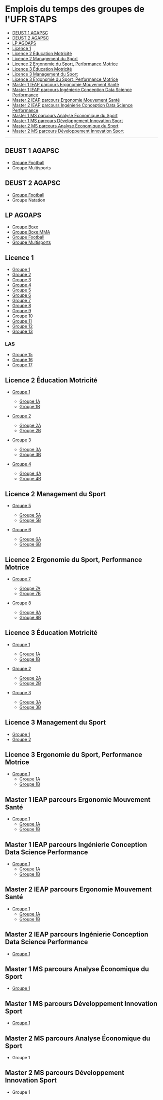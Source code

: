 # Emplois du temps des groupes de l'UFR STAPS

- [DEUST 1 AGAPSC](#DEUST1)
- [DEUST 2 AGAPSC](#DEUST2)
- [LP AGOAPS](#LP)
- [Licence 1](#L1)
- [Licence 2 Éducation Motricité](#L2EM)
- [Licence 2 Management du Sport](#L2MS)
- [Licence 2 Ergonomie du Sport, Performance Motrice](#L2ESPM)
- [Licence 3 Éducation Motricité](#L3EM)
- [Licence 3 Management du Sport](#L3MS)
- [Licence 3 Ergonomie du Sport, Performance Motrice](#L3ESPM)
- [Master 1 IEAP parcours Ergonomie Mouvement Santé](#M1IEAPEMS)
- [Master 1 IEAP parcours Ingénierie Conception Data Science Performance](#M1IEAPICDSP)
- [Master 2 IEAP parcours Ergonomie Mouvement Santé](#M2IEAPEMS)
- [Master 2 IEAP parcours Ingénierie Conception Data Science Performance](#M2IEAPICDSP)
- [Master 1 MS parcours Analyse Économique du Sport](#M1MSAES)
- [Master 1 MS parcours Développement Innovation Sport](#M1MSDIS)
- [Master 2 MS parcours Analyse Économique du Sport](#M2MSAES)
- [Master 2 MS parcours Développement Innovation Sport](#M2MSDIS)

---

<a name="DEUST1"></a>

## DEUST 1 AGAPSC

- [Groupe Football](https://celcat-auth.univ-reims.fr/913/g54154.html)
- Groupe Multisports

<a name="DEUST2"></a>

## DEUST 2 AGAPSC

- [Groupe Football](https://celcat-auth.univ-reims.fr/913/g54158.html)
- Groupe Natation

<a name="LP"></a>

## LP AGOAPS

- [Groupe Boxe](https://celcat-auth.univ-reims.fr/913/g54135.html)
- [Groupe Boxe MMA](https://celcat-auth.univ-reims.fr/913/g198272.html)
- [Groupe Football](https://celcat-auth.univ-reims.fr/913/g54139.html)
- [Groupe Multisports](https://celcat-auth.univ-reims.fr/913/g54147.html)

<a name="L1"></a>

## Licence 1

- [Groupe 1](https://celcat-auth.univ-reims.fr/913/g42140.html)
- [Groupe 2](https://celcat-auth.univ-reims.fr/913/g42160.html)
- [Groupe 3](https://celcat-auth.univ-reims.fr/913/g42179.html)
- [Groupe 4](https://celcat-auth.univ-reims.fr/913/g42198.html)
- [Groupe 5](https://celcat-auth.univ-reims.fr/913/g42217.html)
- [Groupe 6](https://celcat-auth.univ-reims.fr/913/g42236.html)
- [Groupe 7](https://celcat-auth.univ-reims.fr/913/g42255.html)
- [Groupe 8](https://celcat-auth.univ-reims.fr/913/g42274.html)
- [Groupe 9](https://celcat-auth.univ-reims.fr/913/g42324.html)
- [Groupe 10](https://celcat-auth.univ-reims.fr/913/g42343.html)
- [Groupe 11](https://celcat-auth.univ-reims.fr/913/g42362.html)
- [Groupe 12](https://celcat-auth.univ-reims.fr/913/g42381.html)
- [Groupe 13](https://celcat-auth.univ-reims.fr/913/g42400.html)

### LAS

- [Groupe 15](https://celcat-auth.univ-reims.fr/913/g42438.html)
- [Groupe 16](https://celcat-auth.univ-reims.fr/913/g42457.html)
- [Groupe 17](https://celcat-auth.univ-reims.fr/913/g42477.html)

<a name="L2EM"></a>

## Licence 2 Éducation Motricité

- [Groupe 1](https://celcat-auth.univ-reims.fr/913/g55040.html)
  - [Groupe 1A](https://celcat-auth.univ-reims.fr/913/g30602.html)
  - [Groupe 1B](https://celcat-auth.univ-reims.fr/913/g30621.html)

- [Groupe 2](https://celcat-auth.univ-reims.fr/913/g55045.html)
  - [Groupe 2A](https://celcat-auth.univ-reims.fr/913/g55070.html)
  - [Groupe 2B](https://celcat-auth.univ-reims.fr/913/g55075.html)

- [Groupe 3](https://celcat-auth.univ-reims.fr/913/g55050.html)
  - [Groupe 3A](https://celcat-auth.univ-reims.fr/913/g46141.html)
  - [Groupe 3B](https://celcat-auth.univ-reims.fr/913/g46151.html)

- [Groupe 4](https://celcat-auth.univ-reims.fr/913/g55055.html)
  - [Groupe 4A](https://celcat-auth.univ-reims.fr/913/g46159.html)
  - [Groupe 4B](https://celcat-auth.univ-reims.fr/913/g46168.html)

<a name="L2MS"></a>

## Licence 2 Management du Sport

- [Groupe 5](https://celcat-auth.univ-reims.fr/913/g55060.html)
  - [Groupe 5A](https://celcat-auth.univ-reims.fr/913/g46204.html)
  - [Groupe 5B](https://celcat-auth.univ-reims.fr/913/g46209.html)

- [Groupe 6](https://celcat-auth.univ-reims.fr/913/g55065.html)
  - [Groupe 6A](https://celcat-auth.univ-reims.fr/913/g46214.html)
  - [Groupe 6B](https://celcat-auth.univ-reims.fr/913/g46219.html)

<a name="L2ESPM"></a>

## Licence 2 Ergonomie du Sport, Performance Motrice

- [Groupe 7](https://celcat-auth.univ-reims.fr/913/g46458.html)
  - [Groupe 7A](https://celcat-auth.univ-reims.fr/913/g46176.html)
  - [Groupe 7B](https://celcat-auth.univ-reims.fr/913/g46184.html)

- [Groupe 8](https://celcat-auth.univ-reims.fr/913/g42517.html)
  - [Groupe 8A](https://celcat-auth.univ-reims.fr/913/g42537.html)
  - [Groupe 8B](https://celcat-auth.univ-reims.fr/913/g42557.html)

<a name="L3EM"></a>

## Licence 3 Éducation Motricité

- [Groupe 1](https://celcat-auth.univ-reims.fr/913/g46191.html)
  - [Groupe 1A](https://celcat-auth.univ-reims.fr/913/g46224.html)
  - [Groupe 1B](https://celcat-auth.univ-reims.fr/913/g46263.html)

- [Groupe 2](https://celcat-auth.univ-reims.fr/913/g46198.html)
  - [Groupe 2A](https://celcat-auth.univ-reims.fr/913/g46268.html)
  - [Groupe 2B](https://celcat-auth.univ-reims.fr/913/g46374.html)

- [Groupe 3](https://celcat-auth.univ-reims.fr/913/g46253.html)
  - [Groupe 3A](https://celcat-auth.univ-reims.fr/913/g46377.html)
  - [Groupe 3B](https://celcat-auth.univ-reims.fr/913/g46382.html)

<a name="L3MS"></a>

## Licence 3 Management du Sport

- [Groupe 1](https://celcat-auth.univ-reims.fr/913/g46393.html)
- [Groupe 2](https://celcat-auth.univ-reims.fr/913/g46397.html)

<a name="L3ESPM"></a>

## Licence 3 Ergonomie du Sport, Performance Motrice

- [Groupe 1](https://celcat-auth.univ-reims.fr/913/g46431.html)
  - [Groupe 1A](https://celcat-auth.univ-reims.fr/913/g46440.html)
  - [Groupe 1B](https://celcat-auth.univ-reims.fr/913/g46445.html)

<a name="M1IEAPEMS"></a>

## Master 1 IEAP parcours Ergonomie Mouvement Santé

- [Groupe 1](https://celcat-auth.univ-reims.fr/913/g37684.html)
  - [Groupe 1A](https://celcat-auth.univ-reims.fr/913/g187958.html)
  - [Groupe 1B](https://celcat-auth.univ-reims.fr/913/g187959.html)

<a name="M1IEAPICDSP"></a>

## Master 1 IEAP parcours Ingénierie Conception Data Science Performance

- [Groupe 1](https://celcat-auth.univ-reims.fr/913/g41946.html)
  - [Groupe 1A](https://celcat-auth.univ-reims.fr/913/g187997.html)
  - [Groupe 1B](https://celcat-auth.univ-reims.fr/913/g187998.html)

<a name="M2IEAPEMS"></a>

## Master 2 IEAP parcours Ergonomie Mouvement Santé

- [Groupe 1](https://celcat-auth.univ-reims.fr/913/g37694.html)
  - [Groupe 1A](https://celcat-auth.univ-reims.fr/913/g187960.html)
  - [Groupe 1B](https://celcat-auth.univ-reims.fr/913/g187961.html)

<a name="M2IEAPICDSP"></a>

## Master 2 IEAP parcours Ingénierie Conception Data Science Performance

- [Groupe 1](https://celcat-auth.univ-reims.fr/913/g42043.html)

<a name="M1MSAES"></a>

## Master 1 MS parcours Analyse Économique du Sport

- [Groupe 1](https://celcat-auth.univ-reims.fr/913/g150269.html)

<a name="M1MSDIS"></a>

## Master 1 MS parcours Développement Innovation Sport

- [Groupe 1](https://celcat-auth.univ-reims.fr/913/g37654.html)

<a name="M2MSAES"></a>

## Master 2 MS parcours Analyse Économique du Sport

- Groupe 1

<a name="M2MSDIS"></a>

## Master 2 MS parcours Développement Innovation Sport

- Groupe 1


